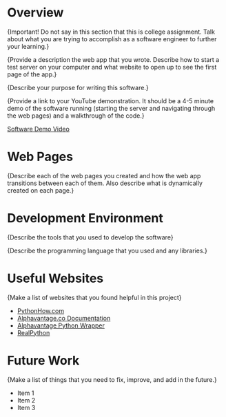 # Overview

{Important!  Do not say in this section that this is college assignment.  Talk about what you are trying to accomplish as a software engineer to further your learning.}

{Provide a description the web app that you wrote. Describe how to start a test server on your computer and what website to open up to see the first page of the app.}

{Describe your purpose for writing this software.}

{Provide a link to your YouTube demonstration.  It should be a 4-5 minute demo of the software running (starting the server and navigating through the web pages) and a walkthrough of the code.}

[Software Demo Video](http://youtube.link.goes.here)

# Web Pages

{Describe each of the web pages you created and how the web app transitions between each of them.  Also describe what is dynamically created on each page.}

# Development Environment

{Describe the tools that you used to develop the software}

{Describe the programming language that you used and any libraries.}

# Useful Websites

{Make a list of websites that you found helpful in this project}
* [PythonHow.com](https://pythonhow.com/python-tutorial/pandas/Accessing-pandas-dataframe-columns-rows-and-cells/)
* [Alphavantage.co Documentation](https://www.alphavantage.co/documentation/)
* [Alphavantage Python Wrapper](https://github.com/RomelTorres/alpha_vantage)
* [RealPython](https://realpython.com/python-api/)

# Future Work

{Make a list of things that you need to fix, improve, and add in the future.}
* Item 1
* Item 2
* Item 3